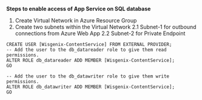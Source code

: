 **Steps to enable access of App Service on SQL database**
1. Create Virtual Network in Azure Resource Group
2. Create two subnets within the Virtual Network
2.1 Subnet-1 for outbound connections from Azure Web App
2.2 Subnet-2 for Private Endpoint

```
CREATE USER [Wisgenix-ContentService] FROM EXTERNAL PROVIDER;
-- Add the user to the db_datareader role to give them read permissions. 
ALTER ROLE db_datareader ADD MEMBER [Wisgenix-ContentService]; 
GO

-- Add the user to the db_datawriter role to give them write permissions. 
ALTER ROLE db_datawriter ADD MEMBER [Wisgenix-ContentService]; 
GO
```